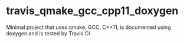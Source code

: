 # travis_qmake_gcc_cpp11_doxygen
Minimal project that uses qmake, GCC, C++11, is documented using doxygen and is tested by Travis CI 
